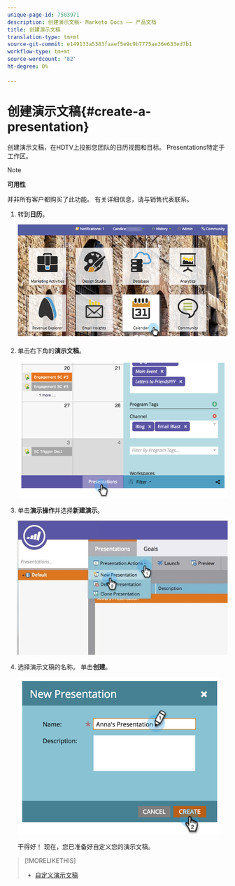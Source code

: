 ```yaml
---
unique-page-id: 7503971
description: 创建演示文稿- Marketo Docs —— 产品文档
title: 创建演示文稿
translation-type: tm+mt
source-git-commit: e149133a5383faaef5e9c9b7775ae36e633ed7b1
workflow-type: tm+mt
source-wordcount: '82'
ht-degree: 0%

---
```



# 创建演示文稿{#create-a-presentation}

创建演示文稿，在HDTV上投影您团队的日历视图和目标。 Presentations特定于工作区。

>[!NOTE]
>
>**可用性**
>
>并非所有客户都购买了此功能。 有关详细信息，请与销售代表联系。

1. 转到**日历**。

   ![](assets/2017-05-10-15-30-47.png)

1. 单击右下角的&#x200B;**演示文稿**。

   ![](assets/image2015-3-18-12-3a29-3a26.png)

1. 单击&#x200B;**演示操作**&#x200B;并选择&#x200B;**新建演示**。

   ![](assets/image2015-3-26-12-3a38-3a6.png)

1. 选择演示文稿的名称。 单击&#x200B;**创建**。

   ![](assets/image2015-3-18-12-3a32-3a30.png)

   干得好！ 现在，您已准备好自定义您的演示文稿。

>[!MORELIKETHIS]
>
>* [自定义演示文稿](customize-a-presentation.md)

>



